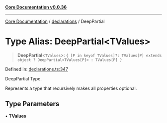[**Core Documentation v0.0.36**](../../README.md)

***

[Core Documentation](../../modules.md) / [declarations](../README.md) / DeepPartial

# Type Alias: DeepPartial\<TValues\>

> **DeepPartial**\<`TValues`\>: `{ [P in keyof TValues]?: TValues[P] extends object ? DeepPartial<TValues[P]> : TValues[P] }`

Defined in: [declarations.ts:347](https://github.com/stonemjs/core/blob/9f959fbf0878444ad50749e09c8b1ee612a83d71/src/declarations.ts#L347)

DeepPartial Type.

Represents a type that recursively makes all properties optional.

## Type Parameters

• **TValues**
